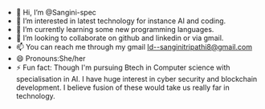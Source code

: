 - 👋 Hi, I’m @Sangini-spec
- 👀 I’m interested in latest technology for instance AI and coding.
- 🌱 I’m currently learning some new programming languages.
- 💞️ I’m looking to collaborate on github and linkedin or via gmail.
- 📫 You can reach me through my gmail Id--sanginitripathi8@gmail.com
- 😄 Pronouns:She/her
- ⚡ Fun fact: Though I'm pursuing Btech in Computer science with specialisation in AI. I have huge interest in cyber security and blockchain development. I believe fusion of these would take us really far in technology.
<!---
Sangini-spec/introduction is a ✨ special ✨ repository because its `README.md` (this file) appears on your GitHub profile.
You can click the Preview link to take a look at your changes.
--->
